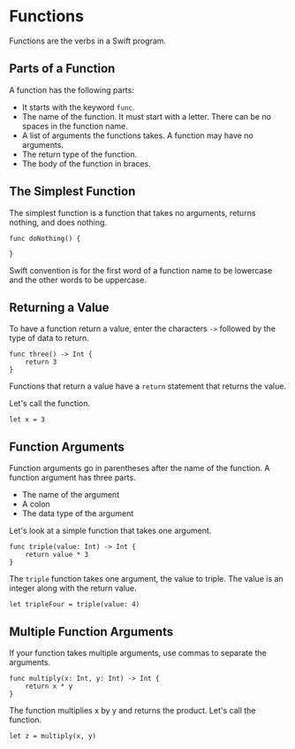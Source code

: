 # Functions

Functions are the verbs in a Swift program.

## Parts of a Function

A function has the following parts:

* It starts with the keyword `func`.
* The name of the function. It must start with a letter. There can be no spaces in the function name.
* A list of arguments the functions takes. A function may have no arguments.
* The return type of the function.
* The body of the function in braces.

## The Simplest Function

The simplest function is a function that takes no arguments, returns nothing, and does nothing.

	func doNothing() {

	}
	
Swift convention is for the first word of a function name to be lowercase and the other words to be uppercase.

## Returning a Value

To have a function return a value, enter the characters `->` followed by the type of data to return.

	func three() -> Int {
		return 3
	}

Functions that return a value have a `return` statement that returns the value.

Let's call the function.

	let x = 3

## Function Arguments

Function arguments go in parentheses after the name of the function. A function argument has three parts.

* The name of the argument
* A colon
* The data type of the argument

Let's look at a simple function that takes one argument.

	func triple(value: Int) -> Int {
		return value * 3
	}

The `triple` function takes one argument, the value to triple. The value is an integer along with the return value.

	let tripleFour = triple(value: 4)
	
## Multiple Function Arguments

If your function takes multiple arguments, use commas to separate the arguments. 

	func multiply(x: Int, y: Int) -> Int {
		return x * y
	}

The function multiplies x by y and returns the product. Let's call the function.

	let z = multiply(x, y)
	